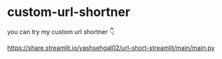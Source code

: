 # custom-url-shortner

you can try my custom url shortner 👇

https://share.streamlit.io/yashsehgal02/url-short-streamlit/main/main.py

